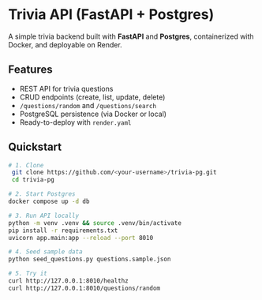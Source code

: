 # Trivia API (FastAPI + Postgres)

A simple trivia backend built with **FastAPI** and **Postgres**, containerized with Docker, and deployable on Render.

## Features
- REST API for trivia questions
- CRUD endpoints (create, list, update, delete)
- `/questions/random` and `/questions/search`
- PostgreSQL persistence (via Docker or local)
- Ready-to-deploy with `render.yaml`

## Quickstart
```bash
# 1. Clone
 git clone https://github.com/<your-username>/trivia-pg.git
 cd trivia-pg

# 2. Start Postgres
docker compose up -d db

# 3. Run API locally
python -m venv .venv && source .venv/bin/activate
pip install -r requirements.txt
uvicorn app.main:app --reload --port 8010

# 4. Seed sample data
python seed_questions.py questions.sample.json

# 5. Try it
curl http://127.0.0.1:8010/healthz
curl http://127.0.0.1:8010/questions/random